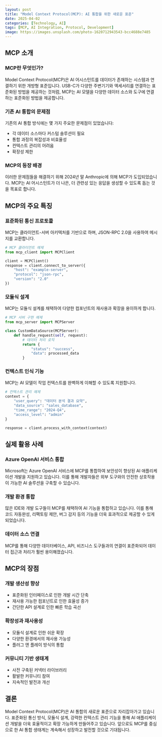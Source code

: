 ```yaml
---
layout: post
title: "Model Context Protocol(MCP): AI 통합을 위한 새로운 표준"
date: 2025-04-02
categories: [Technology, AI]
tags: [MCP, AI Integration, Protocol, Development]
image: https://images.unsplash.com/photo-1620712943543-bcc4688e7485
---
```


## MCP 소개

### MCP란 무엇인가?

Model Context Protocol(MCP)은 AI 어시스턴트를 데이터가 존재하는 시스템과 연결하기 위한 개방형 표준입니다. USB-C가 다양한 주변기기와 액세서리를 연결하는 표준화된 방법을 제공하는 것처럼, MCP는 AI 모델을 다양한 데이터 소스와 도구에 연결하는 표준화된 방법을 제공합니다.

### 기존 AI 통합의 문제점

기존의 AI 통합 방식에는 몇 가지 주요한 문제점이 있었습니다:

- 각 데이터 소스마다 커스텀 솔루션이 필요
- 통합 과정의 복잡성과 비효율성
- 컨텍스트 관리의 어려움
- 확장성 제한

### MCP의 등장 배경

이러한 문제점들을 해결하기 위해 2024년 말 Anthropic에 의해 MCP가 도입되었습니다. MCP는 AI 어시스턴트가 더 나은, 더 관련성 있는 응답을 생성할 수 있도록 돕는 것을 목표로 합니다.

## MCP의 주요 특징

### 표준화된 통신 프로토콜

MCP는 클라이언트-서버 아키텍처를 기반으로 하며, JSON-RPC 2.0을 사용하여 메시지를 교환합니다.

```python
# MCP 클라이언트 예제
from mcp_client import MCPClient

client = MCPClient()
response = client.connect_to_server({
    "host": "example-server",
    "protocol": "json-rpc",
    "version": "2.0"
})
```

### 모듈식 설계

MCP는 모듈식 설계를 채택하여 다양한 컴포넌트의 재사용과 확장을 용이하게 합니다.

```python
# MCP 서버 구현 예제
from mcp_server import MCPServer

class CustomDataSource(MCPServer):
    def handle_request(self, request):
        # 데이터 처리 로직
        return {
            "status": "success",
            "data": processed_data
        }
```

### 컨텍스트 인식 기능

MCP는 AI 모델이 작업 컨텍스트를 완벽하게 이해할 수 있도록 지원합니다.

```python
# 컨텍스트 관리 예제
context = {
    "user_query": "데이터 분석 결과 요약",
    "data_source": "sales_database",
    "time_range": "2024-Q4",
    "access_level": "admin"
}

response = client.process_with_context(context)
```

## 실제 활용 사례

### Azure OpenAI 서비스 통합

Microsoft는 Azure OpenAI 서비스에 MCP를 통합하여 보안성이 향상된 AI 애플리케이션 개발을 지원하고 있습니다. 이를 통해 개발자들은 외부 도구와의 안전한 상호작용이 가능한 AI 솔루션을 구축할 수 있습니다.

### 개발 환경 통합

많은 IDE와 개발 도구들이 MCP를 채택하여 AI 기능을 통합하고 있습니다. 이를 통해 코드 자동완성, 리팩토링 제안, 버그 감지 등의 기능을 더욱 효과적으로 제공할 수 있게 되었습니다.

### 데이터 소스 연결

MCP를 통해 다양한 데이터베이스, API, 비즈니스 도구들과의 연결이 표준화되어 데이터 접근과 처리가 훨씬 용이해졌습니다.

## MCP의 장점

### 개발 생산성 향상

- 표준화된 인터페이스로 인한 개발 시간 단축
- 재사용 가능한 컴포넌트로 인한 효율성 증가
- 간단한 API 설계로 인한 빠른 학습 곡선

### 확장성과 재사용성

- 모듈식 설계로 인한 쉬운 확장
- 다양한 환경에서의 재사용 가능성
- 플러그 앤 플레이 방식의 통합

### 커뮤니티 기반 생태계

- 사전 구축된 커넥터 라이브러리
- 활발한 커뮤니티 참여
- 지속적인 발전과 개선

## 결론

Model Context Protocol(MCP)은 AI 통합의 새로운 표준으로 자리잡아가고 있습니다. 표준화된 통신 방식, 모듈식 설계, 강력한 컨텍스트 관리 기능을 통해 AI 애플리케이션 개발을 더욱 효율적이고 확장 가능하게 만들어주고 있습니다. 앞으로도 MCP를 중심으로 한 AI 통합 생태계는 계속해서 성장하고 발전할 것으로 기대됩니다.